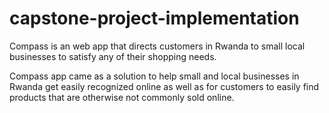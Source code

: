 # capstone-project-implementation

Compass is an web app that directs customers in Rwanda to small local businesses to satisfy any of their shopping needs. 

Compass app came as a solution to help small and local businesses in Rwanda get easily recognized online as well as for
customers to easily find products that are otherwise not commonly sold online. 
